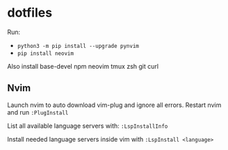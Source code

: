 # dotfiles

Run:
* `python3 -m pip install --upgrade pynvim`
* `pip install neovim`


Also install
base-devel npm neovim tmux zsh git curl

## Nvim

Launch nvim to auto download vim-plug and ignore all errors. Restart nvim and run `:PlugInstall`

List all available language servers with:
`:LspInstallInfo`

Install needed language servers inside vim with
`:LspInstall <language>`
